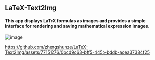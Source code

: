 
## LaTeX-Text2Img
#### This app displays LaTeX formulas as images and provides a simple interface for rendering and saving mathematical expression images.

![image](https://github.com/zhengshunze/LaTeX-Text2Img/assets/77151276/16a64412-a76e-4a00-90b3-ac3e9a07e275)

https://github.com/zhengshunze/LaTeX-Text2Img/assets/77151276/0bcd9c63-bff5-445b-bddb-acea37384f25




